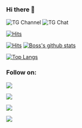 ### Hi there 👋

![TG Channel](https://img.shields.io/badge/dynamic/json?color=red&label=channel%20@mm_moviess&query=subscribers&url=https%3A%2F%2Fonline-users-api.up.railway.app%2Fcheck%3Fchat%3Dmm_moviess&logo=telegram)
![TG Chat](https://img.shields.io/badge/dynamic/json?color=red&label=support%20@iet_support&query=online&url=https%3A%2F%2Fonline-users-api.up.railway.app%2Fcheck%3Fchat%3DIET_SUPPORT&logo=telegram)

[![Hits](https://hits.seeyoufarm.com/api/count/incr/badge.svg?url=https%3A%2F%2Fgithub.com%2FIETUpdates&count_bg=%23FF0D3C&title_bg=%23555555&icon=proto-dot-io.svg&icon_color=%23E7E7E7&title=hits&edge_flat=false)](https://hits.seeyoufarm.com)

[![Hits](https://hits.seeyoufarm.com/api/count/incr/badge.svg?url=https%3A%2F%2Fgithub.com%2Fietupdates%2Fview-counter&count_bg=%2304E4FF&title_bg=%23555555&icon=latex.svg&icon_color=%23E7E7E7&title=Viewers&edge_flat=false)](https://hits.seeyoufarm.com)
[![Boss's github stats](https://github-readme-stats.vercel.app/api?username=IETUpdates&show_icons=true&theme=cobalt&count_private=true)](https://github.com/sandy1709)

[![Top Langs](https://github-readme-stats.vercel.app/api/top-langs/?username=IETUpdates&layout=compact&theme=cobalt)](https://github.com/IETUpdates)
<!--
**sandy1709/sandy1709** is a ✨ _special_ ✨ repository because its `README.md` (this file) appears on your GitHub profile.

Here are some ideas to get you started:

- 🔭 I’m currently working on ...
- 🌱 I’m currently learning ...
- 👯 I’m looking to collaborate on ...
- 🤔 I’m looking for help with ...
- 💬 Ask me about ...
- 📫 How to reach me: ...
- 😄 Pronouns: ...
- ⚡ Fun fact: ...
-->
### Follow on:
<p align="left">
<a href="https://github.com/ietupdates"><img src="https://img.shields.io/badge/GitHub-Follow%20on%20GitHub-inactive.svg?logo=github"></a>
</p>
<p align="left">
<a href="https://twitter.com/iqbal_ka"><img src="https://img.shields.io/badge/Twitter-Follow%20on%20Twitter-informational.svg?logo=twitter"></a>
</p>
<p align="left">
<a href="https://facebook.com/iqbalka"><img src="https://img.shields.io/badge/Facebook-Follow%20on%20Facebook-blue.svg?logo=facebook"></a>
</p>
<p align="left">
<a href="https://instagram.com/iqbal_k_a"><img src="https://img.shields.io/badge/Instagram-Follow%20on%20Instagram-important.svg?logo=instagram"></a>
</p>

<!---
IETUpdates/IETUpdates is a ✨ special ✨ repository because its `README.md` (this file) appears on your GitHub profile.
You can click the Preview link to take a look at your changes.
--->
